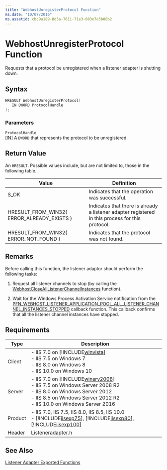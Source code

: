 ```yaml
---
title: "WebhostUnregisterProtocol Function"
ms.date: "10/07/2016"
ms.assetid: cbc9a189-8d5a-7611-71e3-083e7e5b08b2
---
```

# WebhostUnregisterProtocol Function
Requests that a protocol be unregistered when a listener adapter is shutting down.  
  
## Syntax  
  
```cpp  
HRESULT WebhostUnregisterProtocol(  
   IN DWORD ProtocolHandle  
);  
```  
  
### Parameters  
 `ProtocolHandle`  
 [IN] A `DWORD` that represents the protocol to be unregistered.  
  
## Return Value  
 An `HRESULT`. Possible values include, but are not limited to, those in the following table.  
  
|Value|Definition|  
|-----------|----------------|  
|S_OK|Indicates that the operation was successful.|  
|HRESULT_FROM_WIN32( ERROR_ALREADY_EXISTS )|Indicates that there is already a listener adapter registered in this process for this protocol.|  
|HRESULT_FROM_WIN32( ERROR_NOT_FOUND )|Indicates that the protocol was not found.|  
  
## Remarks  
 Before calling this function, the listener adaptor should perform the following tasks:  
  
1. Request all listener channels to stop (by calling the [WebhostCloseAllListenerChannelInstances](../../web-development-reference/native-code-api-reference/webhostclosealllistenerchannelinstances-function.md) function).  
  
2. Wait for the Windows Process Activation Service notification from the [PFN_WEBHOST_LISTENER_APPLICATION_POOL_ALL_LISTENER_CHANNEL_INSTANCES_STOPPED](../../web-development-reference/native-code-api-reference/pfn-webhost-listener-application-pool-all-listener-channel-instances-stopped-function.md) callback function. This callback confirms that all the listener channel instances have stopped.  
  
## Requirements  
  
|Type|Description|  
|----------|-----------------|  
|Client|-   IIS 7.0 on [!INCLUDE[winvista](../../wmi-provider/includes/winvista-md.md)]<br />-   IIS 7.5 on Windows 7<br />-   IIS 8.0 on Windows 8<br />-   IIS 10.0 on Windows 10|  
|Server|-   IIS 7.0 on [!INCLUDE[winsrv2008](../../wmi-provider/includes/winsrv2008-md.md)]<br />-   IIS 7.5 on Windows Server 2008 R2<br />-   IIS 8.0 on Windows Server 2012<br />-   IIS 8.5 on Windows Server 2012 R2<br />-   IIS 10.0 on Windows Server 2016|  
|Product|-   IIS 7.0, IIS 7.5, IIS 8.0, IIS 8.5, IIS 10.0<br />-   [!INCLUDE[iisexp75](../../web-development-reference/native-code-api-reference/includes/iisexp75-md.md)], [!INCLUDE[iisexp80](../../web-development-reference/native-code-api-reference/includes/iisexp80-md.md)], [!INCLUDE[iisexp100](../../web-development-reference/native-code-api-reference/includes/iisexp100-md.md)]|  
|Header|Listeneradapter.h|  
  
## See Also  
 [Listener Adapter Exported Functions](../../web-development-reference/native-code-api-reference/listener-adapter-exported-functions.md)
